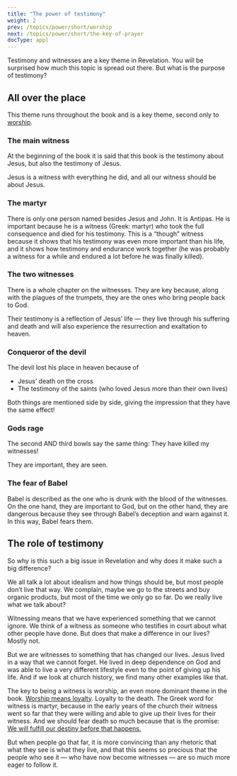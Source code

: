 ```yaml
---
title: "The power of testimony"
weight: 2
prev: /topics/power/short/worship
next: /topics/power/short/the-key-of-prayer
docType: appl
---
```


Testimony and witnesses are a key theme in Revelation. You will be surprised how much this topic is spread out there. But what is the purpose of testimony?

## All over the place

<a name="b38f"></a>
This theme runs throughout the book and is a key theme, second only to [worship](/topics/power/short/worship).

### The main witness

<a name="aac0"></a>
At the beginning of the book it is said that this book is the testimony about Jesus, but also the testimony of Jesus.

Jesus is a witness with everything he did, and all our witness should be about Jesus.

### The martyr

<a name="3286"></a>
There is only one person named besides Jesus and John. It is Antipas. He is important because he is a witness (Greek: martyr) who took the full consequence and died for his testimony. This is a “though” witness because it shows that his testimony was even more important than his life, and it shows how testimony and endurance work together (he was probably a witness for a while and endured a lot before he was finally killed).

### The two witnesses

<a name="a437"></a>
There is a whole chapter on the witnesses. They are key because, along with the plagues of the trumpets, they are the ones who bring people back to God.

Their testimony is a reflection of Jesus’ life — they live through his suffering and death and will also experience the resurrection and exaltation to heaven.

### Conqueror of the devil

<a name="cbef"></a>
The devil lost his place in heaven because of

- Jesus’ death on the cross
- The testimony of the saints (who loved Jesus more than their own lives)

Both things are mentioned side by side, giving the impression that they have the same effect!

### Gods rage

<a name="3293"></a>
The second AND third bowls say the same thing: They have killed my witnesses!

They are important, they are seen.

### The fear of Babel

<a name="b041"></a>
Babel is described as the one who is drunk with the blood of the witnesses. On the one hand, they are important to God, but on the other hand, they are dangerous because they see through Babel’s deception and warn against it. In this way, Babel fears them.

## The role of testimony

<a name="5d5b"></a>
So why is this such a big issue in Revelation and why does it make such a big difference?

We all talk a lot about idealism and how things should be, but most people don’t live that way. We complain, maybe we go to the streets and buy organic products, but most of the time we only go so far. Do we really live what we talk about?

Witnessing means that we have experienced something that we cannot ignore. We think of a witness as someone who testifies in court about what other people have done. But does that make a difference in our lives? Mostly not.

But we are witnesses to something that has changed our lives. Jesus lived in a way that we cannot forget. He lived in deep dependence on God and was able to live a very different lifestyle even to the point of giving up his life. And if we look at church history, we find many other examples like that.

The key to being a witness is worship, an even more dominant theme in the book. [Worship means loyalty](/topics/power/short/worship). Loyalty to the death. The Greek word for witness is martyr, because in the early years of the church their witness went so far that they were willing and able to give up their lives for their witness. And we should fear death so much because that is the promise: [We will fulfill our destiny before that happens.](https://www.bibleserver.com/NIV/Revelation11%3A7)

But when people go that far, it is more convincing than any rhetoric that what they see is what they live, and that this seems so precious that the people who see it — who have now become witnesses — are so much more eager to follow it.

